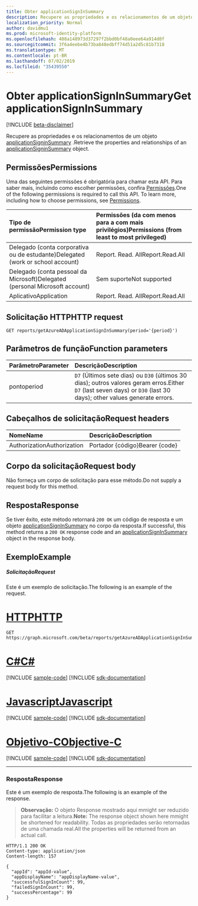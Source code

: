 ```yaml
---
title: Obter applicationSignInSummary
description: Recupere as propriedades e os relacionamentos de um objeto **applicationSigninSummary** .
localization_priority: Normal
author: davidmu1
ms.prod: microsoft-identity-platform
ms.openlocfilehash: 408a148973d37297f2bbd0bf48a0eee64a914d0f
ms.sourcegitcommit: 3f6a4eebe4b73ba848edbff74d51a2d5c81b7318
ms.translationtype: MT
ms.contentlocale: pt-BR
ms.lasthandoff: 07/02/2019
ms.locfileid: "35439550"
---
```

# <a name="get-applicationsigninsummary"></a><span data-ttu-id="dbfe6-103">Obter applicationSignInSummary</span><span class="sxs-lookup"><span data-stu-id="dbfe6-103">Get applicationSignInSummary</span></span>

[!INCLUDE [beta-disclaimer](../../includes/beta-disclaimer.md)]

<span data-ttu-id="dbfe6-104">Recupere as propriedades e os relacionamentos de um objeto [applicationSigninSummary](../resources/applicationsigninsummary.md) .</span><span class="sxs-lookup"><span data-stu-id="dbfe6-104">Retrieve the properties and relationships of an [applicationSigninSummary](../resources/applicationsigninsummary.md) object.</span></span>

## <a name="permissions"></a><span data-ttu-id="dbfe6-105">Permissões</span><span class="sxs-lookup"><span data-stu-id="dbfe6-105">Permissions</span></span>
<span data-ttu-id="dbfe6-p101">Uma das seguintes permissões é obrigatória para chamar esta API. Para saber mais, incluindo como escolher permissões, confira [Permissões](/graph/permissions-reference.md).</span><span class="sxs-lookup"><span data-stu-id="dbfe6-p101">One of the following permissions is required to call this API. To learn more, including how to choose permissions, see [Permissions](/graph/permissions-reference.md).</span></span>

|<span data-ttu-id="dbfe6-108">Tipo de permissão</span><span class="sxs-lookup"><span data-stu-id="dbfe6-108">Permission type</span></span>      | <span data-ttu-id="dbfe6-109">Permissões (da com menos para a com mais privilégios)</span><span class="sxs-lookup"><span data-stu-id="dbfe6-109">Permissions (from least to most privileged)</span></span>              |
|:--------------------|:---------------------------------------------------------|
|<span data-ttu-id="dbfe6-110">Delegado (conta corporativa ou de estudante)</span><span class="sxs-lookup"><span data-stu-id="dbfe6-110">Delegated (work or school account)</span></span> | <span data-ttu-id="dbfe6-111">Report. Read. All</span><span class="sxs-lookup"><span data-stu-id="dbfe6-111">Report.Read.All</span></span> |
|<span data-ttu-id="dbfe6-112">Delegado (conta pessoal da Microsoft)</span><span class="sxs-lookup"><span data-stu-id="dbfe6-112">Delegated (personal Microsoft account)</span></span> | <span data-ttu-id="dbfe6-113">Sem suporte</span><span class="sxs-lookup"><span data-stu-id="dbfe6-113">Not supported</span></span>   |
|<span data-ttu-id="dbfe6-114">Aplicativo</span><span class="sxs-lookup"><span data-stu-id="dbfe6-114">Application</span></span> | <span data-ttu-id="dbfe6-115">Report. Read. All</span><span class="sxs-lookup"><span data-stu-id="dbfe6-115">Report.Read.All</span></span> | 

## <a name="http-request"></a><span data-ttu-id="dbfe6-116">Solicitação HTTP</span><span class="sxs-lookup"><span data-stu-id="dbfe6-116">HTTP request</span></span>
<!-- { "blockType": "ignored" } -->
``` http
GET reports/getAzureADApplicationSignInSummary(period='{period}')
```

## <a name="function-parameters"></a><span data-ttu-id="dbfe6-117">Parâmetros de função</span><span class="sxs-lookup"><span data-stu-id="dbfe6-117">Function parameters</span></span>

| <span data-ttu-id="dbfe6-118">Parâmetro</span><span class="sxs-lookup"><span data-stu-id="dbfe6-118">Parameter</span></span> | <span data-ttu-id="dbfe6-119">Descrição</span><span class="sxs-lookup"><span data-stu-id="dbfe6-119">Description</span></span> |
|:----------|:----------|
| <span data-ttu-id="dbfe6-120">ponto</span><span class="sxs-lookup"><span data-stu-id="dbfe6-120">period</span></span> | <span data-ttu-id="dbfe6-121">`D7` (Últimos sete dias) ou `D30` (últimos 30 dias); outros valores geram erros.</span><span class="sxs-lookup"><span data-stu-id="dbfe6-121">Either `D7` (last seven days) or `D30` (last 30 days); other values generate errors.</span></span> |

## <a name="request-headers"></a><span data-ttu-id="dbfe6-122">Cabeçalhos de solicitação</span><span class="sxs-lookup"><span data-stu-id="dbfe6-122">Request headers</span></span>
| <span data-ttu-id="dbfe6-123">Nome</span><span class="sxs-lookup"><span data-stu-id="dbfe6-123">Name</span></span>      |<span data-ttu-id="dbfe6-124">Descrição</span><span class="sxs-lookup"><span data-stu-id="dbfe6-124">Description</span></span>|
|:----------|:----------|
| <span data-ttu-id="dbfe6-125">Authorization</span><span class="sxs-lookup"><span data-stu-id="dbfe6-125">Authorization</span></span> | <span data-ttu-id="dbfe6-126">Portador {código}</span><span class="sxs-lookup"><span data-stu-id="dbfe6-126">Bearer {code}</span></span> |

## <a name="request-body"></a><span data-ttu-id="dbfe6-127">Corpo da solicitação</span><span class="sxs-lookup"><span data-stu-id="dbfe6-127">Request body</span></span>
<span data-ttu-id="dbfe6-128">Não forneça um corpo de solicitação para esse método.</span><span class="sxs-lookup"><span data-stu-id="dbfe6-128">Do not supply a request body for this method.</span></span>

## <a name="response"></a><span data-ttu-id="dbfe6-129">Resposta</span><span class="sxs-lookup"><span data-stu-id="dbfe6-129">Response</span></span>
<span data-ttu-id="dbfe6-130">Se tiver êxito, este método retornará `200 OK` um código de resposta e um objeto [applicationSignInSummary](../resources/applicationsigninsummary.md) no corpo da resposta.</span><span class="sxs-lookup"><span data-stu-id="dbfe6-130">If successful, this method returns a `200 OK` response code and an [applicationSignInSummary](../resources/applicationsigninsummary.md) object in the response body.</span></span>

## <a name="example"></a><span data-ttu-id="dbfe6-131">Exemplo</span><span class="sxs-lookup"><span data-stu-id="dbfe6-131">Example</span></span>

##### <a name="request"></a><span data-ttu-id="dbfe6-132">Solicitação</span><span class="sxs-lookup"><span data-stu-id="dbfe6-132">Request</span></span>
<span data-ttu-id="dbfe6-133">Este é um exemplo de solicitação.</span><span class="sxs-lookup"><span data-stu-id="dbfe6-133">The following is an example of the request.</span></span>

# <a name="httptabhttp"></a>[<span data-ttu-id="dbfe6-134">HTTP</span><span class="sxs-lookup"><span data-stu-id="dbfe6-134">HTTP</span></span>](#tab/http)
<!-- {
  "blockType": "request",
  "name": "get_applicationsigninsummary"
}-->
```http
GET https://graph.microsoft.com/beta/reports/getAzureADApplicationSignInSummary(period='D7')
```
# <a name="ctabcsharp"></a>[<span data-ttu-id="dbfe6-135">C#</span><span class="sxs-lookup"><span data-stu-id="dbfe6-135">C#</span></span>](#tab/csharp)
[!INCLUDE [sample-code](../includes/snippets/csharp/get-applicationsigninsummary-csharp-snippets.md)]
[!INCLUDE [sdk-documentation](../includes/snippets/snippets-sdk-documentation-link.md)]

# <a name="javascripttabjavascript"></a>[<span data-ttu-id="dbfe6-136">Javascript</span><span class="sxs-lookup"><span data-stu-id="dbfe6-136">Javascript</span></span>](#tab/javascript)
[!INCLUDE [sample-code](../includes/snippets/javascript/get-applicationsigninsummary-javascript-snippets.md)]
[!INCLUDE [sdk-documentation](../includes/snippets/snippets-sdk-documentation-link.md)]

# <a name="objective-ctabobjc"></a>[<span data-ttu-id="dbfe6-137">Objetivo-C</span><span class="sxs-lookup"><span data-stu-id="dbfe6-137">Objective-C</span></span>](#tab/objc)
[!INCLUDE [sample-code](../includes/snippets/objc/get-applicationsigninsummary-objc-snippets.md)]
[!INCLUDE [sdk-documentation](../includes/snippets/snippets-sdk-documentation-link.md)]

---

### <a name="response"></a><span data-ttu-id="dbfe6-138">Resposta</span><span class="sxs-lookup"><span data-stu-id="dbfe6-138">Response</span></span>
<span data-ttu-id="dbfe6-139">Este é um exemplo de resposta.</span><span class="sxs-lookup"><span data-stu-id="dbfe6-139">The following is an example of the response.</span></span> 

><span data-ttu-id="dbfe6-140">**Observação:** O objeto Response mostrado aqui mmight ser reduzido para facilitar a leitura.</span><span class="sxs-lookup"><span data-stu-id="dbfe6-140">**Note:** The response object shown here mmight be shortened for readability.</span></span> <span data-ttu-id="dbfe6-141">Todas as propriedades serão retornadas de uma chamada real.</span><span class="sxs-lookup"><span data-stu-id="dbfe6-141">All the properties will be returned from an actual call.</span></span>
<!-- {
  "blockType": "response",
  "truncated": true,
  "@odata.type": "microsoft.graph.applicationSignInSummary"
} -->
```http
HTTP/1.1 200 OK
Content-type: application/json
Content-length: 157

{
  "appId": "appId-value",
  "appDisplayName": "appDisplayName-value",
  "successfulSignInCount": 99,
  "failedSignInCount": 99,
  "successPercentage": 99
}
```

<!-- uuid: 8fcb5dbc-d5aa-4681-8e31-b001d5168d79
2015-10-25 14:57:30 UTC -->
<!-- {
  "type": "#page.annotation",
  "description": "Get applicationSignInSummary",
  "keywords": "",
  "section": "documentation",
  "tocPath": "",
  "suppressions": [
  ]
}-->

